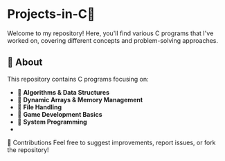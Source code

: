 # Projects-in-C🚀 

Welcome to my repository! Here, you'll find various C programs that I've worked on, covering different concepts and problem-solving approaches.  

## 📌 About  

This repository contains C programs focusing on:  
- 🔹 **Algorithms & Data Structures**  
- 🔹 **Dynamic Arrays & Memory Management**  
- 🔹 **File Handling**  
- 🔹 **Game Development Basics**  
- 🔹 **System Programming**
- 
📌 Contributions
Feel free to suggest improvements, report issues, or fork the repository!
